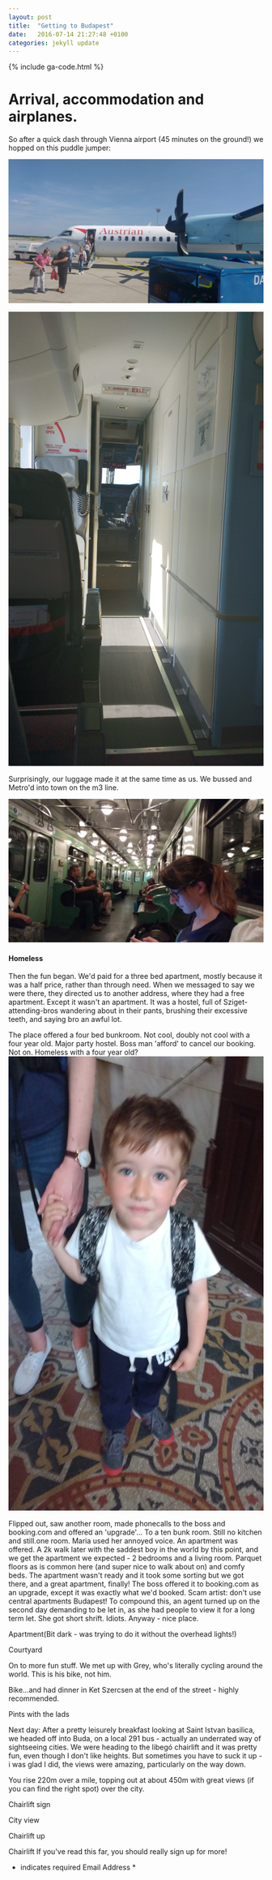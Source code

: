 ```yaml
---
layout: post
title:  "Getting to Budapest"
date:   2016-07-14 21:27:48 +0100
categories: jekyll update
---
```

{% include ga-code.html %}

# Arrival, accommodation and airplanes.
So after a quick dash through Vienna airport (45 minutes on the ground!) we hopped on this puddle jumper: 


![ Dash-8](/assets/img/vienna-dash8.jpg)

![Cabin of propjet Dash-8](/assets/img/vienna-propjet.jpg)

Surprisingly, our luggage made it at the same time as us. We bussed and Metro'd into town on the m3 line. 

![Maria on M3 line ](/assets/img/budapest-metro.jpg)

#### Homeless

Then the fun began. We'd paid for a three bed apartment, mostly because it was a half price, rather than through need. When we messaged to say we were there, they directed us to another address, where they had a free apartment. Except it wasn't an apartment. It was a hostel, full of Sziget-attending-bros wandering about in their pants, brushing their excessive teeth, and saying bro an awful lot.

The place offered a four bed bunkroom. Not cool, doubly not cool with a four year old.  Major party hostel. Boss man 'afford' to cancel our booking. Not on. Homeless with a four year old? 
![Sad baby](/assets/img/budapest-j-homeless.jpg)





Flipped out, saw another room, made phonecalls to the boss and booking.com and offered an 'upgrade'... To a ten bunk room. Still no kitchen and still.one room. Maria used her annoyed voice. An apartment was offered. A 2k walk later with the saddest boy in the world by this point, and we get the apartment we expected - 2 bedrooms and a living room.  Parquet floors as is common here (and super nice to walk about on) and comfy beds. The apartment wasn't ready and it took some sorting but we got there, and a great apartment, finally! The boss offered it to booking.com as an upgrade, except it was exactly what we'd booked. Scam artist: don't use central apartments Budapest! To compound this, an agent turned up on the second day demanding to be let in, as she had people to view it for a long term let. She got short shrift. Idiots. Anyway - nice place.



Apartment(Bit dark - was trying to do it without the overhead lights!) 

Courtyard



On to more fun stuff. 
We met up with Grey, who's literally cycling around the world. This is his bike, not him.

Bike...and had dinner in Ket Szercsen at the end of the street - highly recommended. 



Pints with the lads























Next day: 
After a pretty leisurely breakfast looking at Saint Istvan basilica, we headed off into Buda, on a local 291 bus - actually an underrated way of sightseeing cities. We were heading to the libegó chairlift and it was pretty fun, even though I don't like heights. But sometimes you have to suck it up -i was glad I did, the views were amazing, particularly on the way down.

You rise 220m over a mile, topping out at about 450m with great views (if you can find the right spot) over the city. 

Chairlift sign

City view

Chairlift up

Chairlift
If you've read this far, you should really sign up for more!
* indicates required
Email Address *
